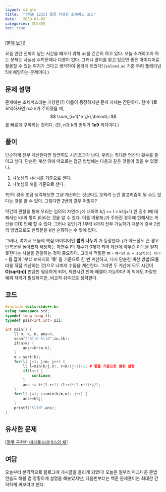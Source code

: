 ```yaml
---
layout: single
title:  "[백준 1215] 잘못 작성한 조세퍼스 코드"
date:   2020-01-03
categories: 알고리즘
toc: true
---
```

[[문제 보기]](https://www.acmicpc.net/problem/1215)  

요즘 인턴 전까지 남는 시간을 때우기 위해 ps를 간간히 하고 있다. 오늘 소개하고자 하는 문제는 사실상 수학문제나 다름이 없다. 그러나 풀이를 알고 있으면 좋은 아이디어로 활용할 수 있는 여지가 크다고 생각하여 올리게 되었다! (`solved.ac` 기준 무려 플레티넘 5에 해당하는 문제이다.)
## 문제 설명
문제에는 조세퍼스라는 거창한(?) 이름이 등장하지만 문제 자체는 간단하다. 한마디로 요약하자면 n과 k가 주어졌을 때, 
$$
\sum_{i=1}^n \,k\,\bmod\,i
$$
를 빠르게 구하라는 것이다. (단, n과 k의 범위가 __1e9__ 까지이다.)
## 풀이
단순하게 전부 계산한다면 당연히도 시간초과가 난다. 우리는 최대한 연산의 횟수를 줄이고 싶다. 단순한 계산 외에 떠오르는 접근 방법에는 다음과 같은 것들이 있을 수 있겠다.

1. 나눗셈의 `나머지`를 기준으로 샌다.
2. 나눗셈의 `몫`을 기준으로 샌다.

1번의 경우 조금 생각해보면 그냥 계산하는 것보다도 오히려 느린 알고리즘이 될 수도 있다는 것을 알 수 있다. 그렇다면 2번의 경우 어떨까?  

약간의 관찰을 통해 우리는  임의의 자연수 j에 대하여 k/j >= l > k/(j+1) 인 정수 l에 대해서는 k/l의 몫이 j이라는 것을 알 수 있다. 이를 이용해 j가 주어진 경우에 한해서는 계산을 O(1) 안에 할 수 있다. 그러나 몫인 j가 1부터 k까지 전부 가능하기 때문에 결국 2번의 방법으로도 반복문을 k번 순회하는 수 밖에 없다.  

그러나, 여기서 오늘의 핵심 아이디어인 __범위 나누기__ 가 등장한다. j가 어느정도 큰 경우 반복문을 돌아봤자 해당하는 자연수 l의 개수가 0개가 되어 계산에 아무런 이득을 얻지 못한다는 사실을 관찰하는 것이 중요하다. 그래서 적절한 m - `여기선 m = sqrt(n) 이다` - 를 잡아 1부터 m까지의 '몫' 을 기준으로 한 번 계산하고, 다시 단순한 계산 방법(모듈러를 직접 계산하는 것)으로 나머지 수들을 계산한다. 그러면 두 계산에 모두 시간이 __O(sqrt(n))__ 만큼만 필요하게 되어, 제한시간 안에 해결이 가능하다! 이 외에도 자잘한 예외 처리가 필요하지만, 비교적 쉬우므로 생략한다.
## 코드
``` c++
#include <bits/stdc++.h>
using namespace std;
typedef long long ll;
typedef pair<int,int> pii;

int main() {
    ll n, k, m, ans=0;
    scanf("%lld %lld",&n,&k);
    if(n>k) {
        ans+=k*(n-k);
    }
    m = sqrt(k);
    for(ll j=1; j<m; j++) {
        ll l=min(k/j,n), r=k/(j+1)+1; # 몫을 기준으로 범위 설정
        if(l<r) {
            continue;
        }
        ans += k*(l-r+1)-(l+r)*(l-r+1)*j/2;
    }
    for(ll j=1; j<=min(k/m,n); j++) {
        ans+=k%j;
    }
    printf("%lld",ans);
}
```
## 유사한 문제
[[잘못 구현한 에라토스테네스의 체]](https://www.acmicpc.net/problem/15897)
## 여담
오늘부터 본격적으로 블로그에 게시글을 올리게 되었다! 오늘은 일부러 마크다운 문법 연습도 해볼 겸 장황하게 설명을 해놓았지만, 다음번부터는 백준 문제풀이는 최대한 간략하게 써보려고 한다.